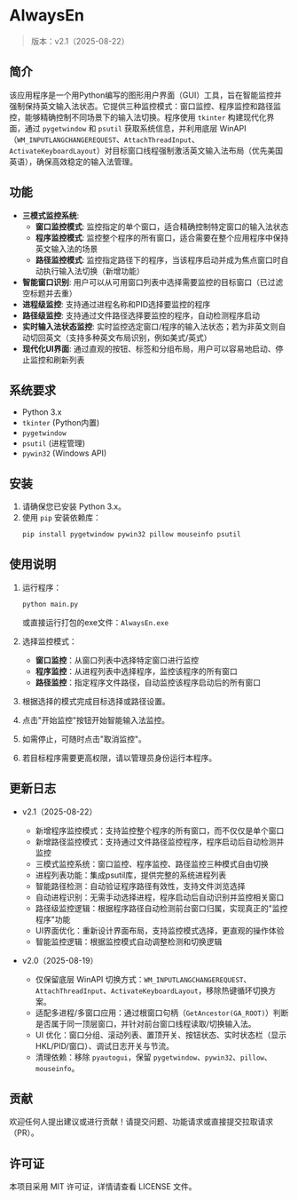 # AlwaysEn

> 版本：v2.1（2025-08-22）

## 简介

该应用程序是一个用Python编写的图形用户界面（GUI）工具，旨在智能监控并强制保持英文输入法状态。它提供三种监控模式：窗口监控、程序监控和路径监控，能够精确控制不同场景下的输入法切换。程序使用 `tkinter` 构建现代化界面，通过 `pygetwindow` 和 `psutil` 获取系统信息，并利用底层 WinAPI（`WM_INPUTLANGCHANGEREQUEST`、`AttachThreadInput`、`ActivateKeyboardLayout`）对目标窗口线程强制激活英文输入法布局（优先美国英语），确保高效稳定的输入法管理。

## 功能

- **三模式监控系统**: 
  - **窗口监控模式**: 监控指定的单个窗口，适合精确控制特定窗口的输入法状态
  - **程序监控模式**: 监控整个程序的所有窗口，适合需要在整个应用程序中保持英文输入法的场景
  - **路径监控模式**: 监控指定路径下的程序，当该程序启动并成为焦点窗口时自动执行输入法切换（新增功能）
- **智能窗口识别**: 用户可以从可用窗口列表中选择需要监控的目标窗口（已过滤空标题并去重）
- **进程级监控**: 支持通过进程名称和PID选择要监控的程序
- **路径级监控**: 支持通过文件路径选择要监控的程序，自动检测程序启动
- **实时输入法状态监控**: 实时监控选定窗口/程序的输入法状态；若为非英文则自动切回英文（支持多种英文布局识别，例如美式/英式）
- **现代化UI界面**: 通过直观的按钮、标签和分组布局，用户可以容易地启动、停止监控和刷新列表

## 系统要求

- Python 3.x
- `tkinter` (Python内置)
- `pygetwindow`
- `psutil` (进程管理)
- `pywin32` (Windows API)

## 安装

1. 请确保您已安装 Python 3.x。
2. 使用 `pip` 安装依赖库：
   ```bash
   pip install pygetwindow pywin32 pillow mouseinfo psutil
   ```

## 使用说明

1. 运行程序：
   ```bash
   python main.py
   ```
   或直接运行打包的exe文件：`AlwaysEn.exe`

2. 选择监控模式：
   - **窗口监控**：从窗口列表中选择特定窗口进行监控
   - **程序监控**：从进程列表中选择程序，监控该程序的所有窗口
   - **路径监控**：指定程序文件路径，自动监控该程序启动后的所有窗口

3. 根据选择的模式完成目标选择或路径设置。

4. 点击"开始监控"按钮开始智能输入法监控。

5. 如需停止，可随时点击"取消监控"。

6. 若目标程序需要更高权限，请以管理员身份运行本程序。

## 更新日志

- v2.1（2025-08-22）
  - 新增程序监控模式：支持监控整个程序的所有窗口，而不仅仅是单个窗口
  - 新增路径监控模式：支持通过文件路径监控程序，程序启动后自动检测并监控
  - 三模式监控系统：窗口监控、程序监控、路径监控三种模式自由切换
  - 进程列表功能：集成psutil库，提供完整的系统进程列表
  - 智能路径检测：自动验证程序路径有效性，支持文件浏览选择
  - 自动进程识别：无需手动选择进程，程序启动后自动识别并监控相关窗口
  - 路径级监控逻辑：根据程序路径自动检测前台窗口归属，实现真正的"监控程序"功能
  - UI界面优化：重新设计界面布局，支持监控模式选择，更直观的操作体验
  - 智能监控逻辑：根据监控模式自动调整检测和切换逻辑

- v2.0（2025-08-19）
  - 仅保留底层 WinAPI 切换方式：`WM_INPUTLANGCHANGEREQUEST`、`AttachThreadInput`、`ActivateKeyboardLayout`，移除热键循环切换方案。
  - 适配多进程/多窗口应用：通过根窗口句柄（`GetAncestor(GA_ROOT)`）判断是否属于同一顶层窗口，并针对前台窗口线程读取/切换输入法。
  - UI 优化：窗口分组、滚动列表、置顶开关、按钮状态、实时状态栏（显示 HKL/PID/窗口）、调试日志开关与节流。
  - 清理依赖：移除 `pyautogui`，保留 `pygetwindow`、`pywin32`、`pillow`、`mouseinfo`。

## 贡献

欢迎任何人提出建议或进行贡献！请提交问题、功能请求或直接提交拉取请求（PR）。

## 许可证
本项目采用 MIT 许可证，详情请查看 LICENSE 文件。